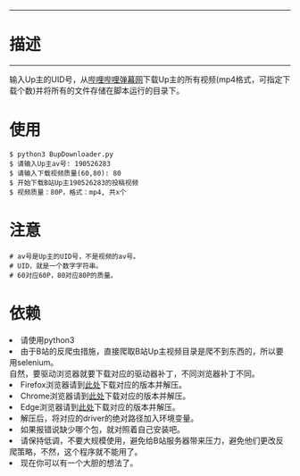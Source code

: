 --------
# 描述 #
-------

输入Up主的UID号，从[哔哩哔哩弹幕网](https://www.bilibili.com/)下载Up主的所有视频(mp4格式，可指定下载个数)并将所有的文件存储在脚本运行的目录下。

# 使用 #
	$ python3 BupDownloader.py
	$ 请输入Up主av号: 190526283 
	$ 请输入下载视频质量(60,80): 80
    $ 开始下载B站Up主190526283的投稿视频
    $ 视频质量：80P，格式：mp4, 共x个

# 注意 #
	# av号是Up主的UID号，不是视频的av号。
	# UID，就是一个数字字符串。
	# 60对应60P，80对应80P的质量。


# 依赖 #
<li>请使用python3</li>
<li>由于B站的反爬虫措施，直接爬取B站Up主视频目录是爬不到东西的，所以要用selenium。</br>
自然，要驱动浏览器就要下载对应的驱动器补丁，不同浏览器补丁不同。</li>
<li> Firefox浏览器请到<a href="https://github.com/mozilla/geckodriver/releases/tag/v0.24.0">此处</a>下载对应的版本并解压。</li>
<li>Chrome浏览器请到<a href="https://sites.google.com/a/chromium.org/chromedriver/">此处</a>下载对应的版本并解压。</li>
<li>Edge浏览器请到<a href="https://developer.microsoft.com/en-us/microsoft-edge/tools/webdriver/">此处</a>下载对应的版本并解压。</li>
<li>解压后，将对应的driver的绝对路径加入环境变量。</li>
<li>如果报错说缺少哪个包，就对照着自己安装吧。</li>
<li>请保持低调，不要大规模使用，避免给B站服务器带来压力，避免他们更改反爬策略，不然，这个程序就不能用了。</li>
<li>现在你可以有一个大胆的想法了。</li>
